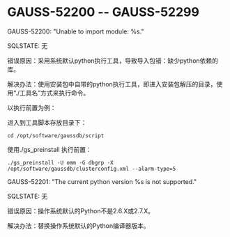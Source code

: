 # GAUSS-52200 -- GAUSS-52299<a name="ZH-CN_TOPIC_0302073466"></a>

GAUSS-52200: "Unable to import module: %s."

SQLSTATE: 无

错误原因：采用系统默认python执行工具，导致导入包错：缺少python依赖的库。

解决办法：使用安装包中自带的python执行工具，即进入安装包解压的目录，使用“./工具名”方式来执行命令。

以执行前置为例：

进入到工具脚本存放目录下：

```
cd /opt/software/gaussdb/script
```

使用./gs\_preinstall 执行前置：

```
./gs_preinstall -U omm -G dbgrp -X /opt/software/gaussdb/clusterconfig.xml --alarm-type=5
```

GAUSS-52201: "The current python version %s is not supported."

SQLSTATE: 无

错误原因：操作系统默认的Python不是2.6.X或2.7.X。

解决办法：替换操作系统默认的Python编译器版本。

